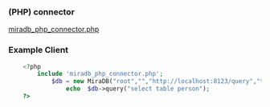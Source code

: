 
### (PHP) connector
[miradb_php_connector.php](https://git.io/fpvi3 ".php")

### Example Client
```php
    <?php
        include 'miradb_php_connector.php';
            $db = new MiraDB("root","","http://localhost:8123/query","test");
                echo  $db->query("select table person");
    ?>
```
